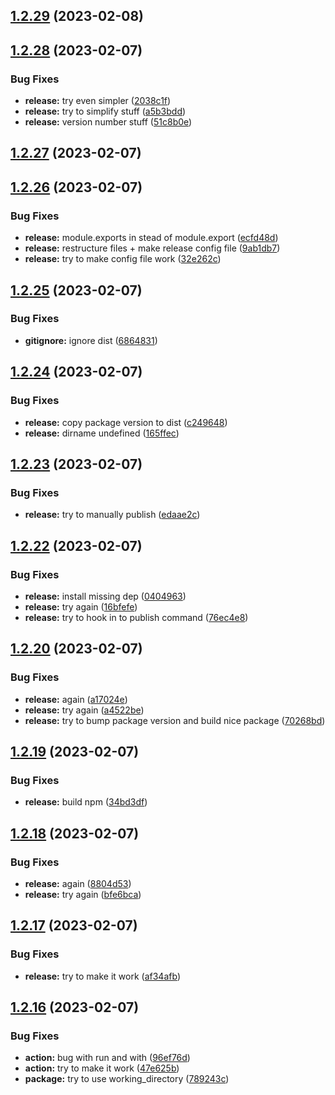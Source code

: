 ## [1.2.29](https://github.com/manyone-cph/sampension-tokens/compare/v1.2.28...v1.2.29) (2023-02-08)

## [1.2.28](https://github.com/manyone-cph/sampension-tokens/compare/v1.2.27...v1.2.28) (2023-02-07)


### Bug Fixes

* **release:** try even simpler ([2038c1f](https://github.com/manyone-cph/sampension-tokens/commit/2038c1f38c060fffbff8764fb3655876b076b93e))
* **release:** try to simplify stuff ([a5b3bdd](https://github.com/manyone-cph/sampension-tokens/commit/a5b3bddbc8a7253f5ffeb920c25121b47d12bcda))
* **release:** version number stuff ([51c8b0e](https://github.com/manyone-cph/sampension-tokens/commit/51c8b0e4750606973a1eb4c20619c7efa5bbb253))

## [1.2.27](https://github.com/manyone-cph/sampension-tokens/compare/v1.2.26...v1.2.27) (2023-02-07)

## [1.2.26](https://github.com/manyone-cph/sampension-tokens/compare/v1.2.25...v1.2.26) (2023-02-07)


### Bug Fixes

* **release:** module.exports in stead of module.export ([ecfd48d](https://github.com/manyone-cph/sampension-tokens/commit/ecfd48d27cfb404cc270d02cfb5b55ec53d1fe29))
* **release:** restructure files + make release config file ([9ab1db7](https://github.com/manyone-cph/sampension-tokens/commit/9ab1db750b735b3bc2e3ecdde8a0bbf0d48f85a5))
* **release:** try to make config file work ([32e262c](https://github.com/manyone-cph/sampension-tokens/commit/32e262cbd93b2eb07b84af0c97013ef824c16d15))

## [1.2.25](https://github.com/manyone-cph/sampension-tokens/compare/v1.2.24...v1.2.25) (2023-02-07)


### Bug Fixes

* **gitignore:** ignore dist ([6864831](https://github.com/manyone-cph/sampension-tokens/commit/686483102cf2e303402e3a29a08e3b7bef2818d1))

## [1.2.24](https://github.com/manyone-cph/sampension-tokens/compare/v1.2.23...v1.2.24) (2023-02-07)


### Bug Fixes

* **release:** copy package version to dist ([c249648](https://github.com/manyone-cph/sampension-tokens/commit/c249648a2e8e47d444241cf4b5a48b29c04dd861))
* **release:** dirname undefined ([165ffec](https://github.com/manyone-cph/sampension-tokens/commit/165ffece804e78c87e3458978bec50400a11ae95))

## [1.2.23](https://github.com/manyone-cph/sampension-tokens/compare/v1.2.22...v1.2.23) (2023-02-07)


### Bug Fixes

* **release:** try to manually publish ([edaae2c](https://github.com/manyone-cph/sampension-tokens/commit/edaae2c0b7e0715bcf2fd0fa363daf88b8de60dc))

## [1.2.22](https://github.com/manyone-cph/sampension-tokens/compare/v1.2.21...v1.2.22) (2023-02-07)


### Bug Fixes

* **release:** install missing dep ([0404963](https://github.com/manyone-cph/sampension-tokens/commit/04049638d2c3172049eb90ad6834ae8af004e30b))
* **release:** try again ([16bfefe](https://github.com/manyone-cph/sampension-tokens/commit/16bfefe7ad155ee115cd3a380f43845978d48709))
* **release:** try to hook in to publish command ([76ec4e8](https://github.com/manyone-cph/sampension-tokens/commit/76ec4e8db954e46a9d4e3f4ad882d9542527e697))

## [1.2.20](https://github.com/manyone-cph/sampension-tokens/compare/v1.2.19...v1.2.20) (2023-02-07)


### Bug Fixes

* **release:** again ([a17024e](https://github.com/manyone-cph/sampension-tokens/commit/a17024e10049b15bdc936451b80a4cf4226e12a0))
* **release:** try again ([a4522be](https://github.com/manyone-cph/sampension-tokens/commit/a4522beb40394cb752367b86dc5704395109a329))
* **release:** try to bump package version and build nice package ([70268bd](https://github.com/manyone-cph/sampension-tokens/commit/70268bd7fbd3cf070009e765c29a6fb08e55a195))

## [1.2.19](https://github.com/manyone-cph/sampension-tokens/compare/v1.2.18...v1.2.19) (2023-02-07)


### Bug Fixes

* **release:** build npm ([34bd3df](https://github.com/manyone-cph/sampension-tokens/commit/34bd3dffb0b78bd30289d918c191df20b1ed2ea1))

## [1.2.18](https://github.com/manyone-cph/sampension-tokens/compare/v1.2.17...v1.2.18) (2023-02-07)


### Bug Fixes

* **release:** again ([8804d53](https://github.com/manyone-cph/sampension-tokens/commit/8804d535e2f1b050a7e9ade7ac53187ca4d5a13a))
* **release:** try again ([bfe6bca](https://github.com/manyone-cph/sampension-tokens/commit/bfe6bcafebf166a1f43d63d5da2ce4eb89897d1f))

## [1.2.17](https://github.com/manyone-cph/sampension-tokens/compare/v1.2.16...v1.2.17) (2023-02-07)


### Bug Fixes

* **release:** try to make it work ([af34afb](https://github.com/manyone-cph/sampension-tokens/commit/af34afba7b08c3d285e2897fba4a5ce9fbc01ef5))

## [1.2.16](https://github.com/manyone-cph/sampension-tokens/compare/v1.2.15...v1.2.16) (2023-02-07)


### Bug Fixes

* **action:** bug with run and with ([96ef76d](https://github.com/manyone-cph/sampension-tokens/commit/96ef76d99f0ca1841b2808538a1108113135d4ba))
* **action:** try to make it work ([47e625b](https://github.com/manyone-cph/sampension-tokens/commit/47e625be2b69d1de23202acdb1897064626762eb))
* **package:** try to use working_directory ([789243c](https://github.com/manyone-cph/sampension-tokens/commit/789243c4795468d31e7f536ae555ba772ff08847))
